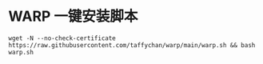 # WARP 一键安装脚本

```shell
wget -N --no-check-certificate https://raw.githubusercontent.com/taffychan/warp/main/warp.sh && bash warp.sh
```